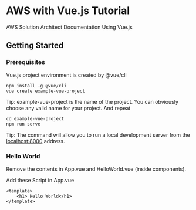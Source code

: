# AWS with Vue.js Tutorial

AWS Solution Architect Documentation Using Vue.js

## Getting Started

### Prerequisites

Vue.js project environment is created by @vue/cli

```
npm install -g @vue/cli
vue create example-vue-project
```
Tip: example-vue-project is the name of the project. You can obviously choose any valid name for your project.
And repeat

```
cd example-vue-project
npm run serve
```
Tip: The command will allow you to run a local development server from the [localhost:8000](http://localhost:8080) address.

### Hello World

Remove the contents in App.vue and HelloWorld.vue (inside components).

Add these Script in App.vue
```
<template>
    <h1> Hello World</h1>
</template>
```

